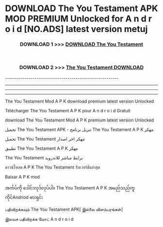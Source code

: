 # DOWNLOAD The You Testament  APK MOD PREMIUM Unlocked for A n d r o i d [NO.ADS] latest version metuj 



<div align="center">

<h3>DOWNLOAD 1 >>> <a href="https://getmod2.web.app/?judul=The You Testament ">DOWNLOAD The You Testament </a></h3><br>

<h3>DOWNLOAD 2 >>> <a href="https://getmod2.web.app/?judul=The You Testament ">The You Testament  DOWNLOAD </a></h3>

</div>
----------------------------------------------------------

----------------------------------------------------------

----------------------------------------------------------

----------------------------------------------------------

The You Testament  Mod A P K download premium latest version Unlocked

Télécharger The You Testament  A P K pour A n d r o i d Gratuit

download The You Testament  Mod A P K premium latest version Unlocked

تحميل The You Testament  APK - تنزيل برنامج The You Testament  A P K مهكر

تحميل The You Testament  مهكر اخر اصدار

تطبيق The You Testament  A P K مهكر

The You Testament  برابط مباشر للاندرويد

ดาวน์โหลด A P K The You Testament  รับเวอร์ชันล่าสุด

Baixar A P K mod

အက်ပ်ကို ဒေါင်းလုဒ်လုပ်ပါ။ The You Testament  A P K အမည်သည်ကူကိုင်Andriod ဗားရှင်း

பதிவிறக்கவும் The You Testament  APK[ இல்லை விளம்பரங்கள்] 
 
இலவச பதிவிறக்க மோட் A n d r o i d



